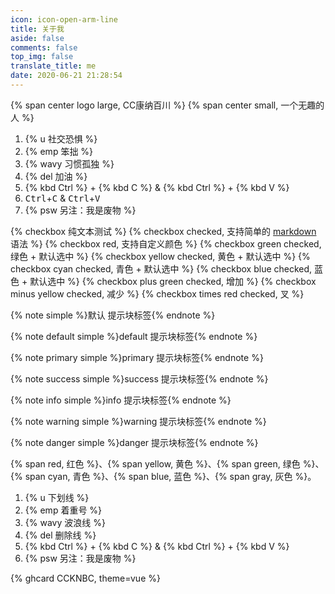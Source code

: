 ```yaml
---
icon: icon-open-arm-line
title: 关于我
aside: false
comments: false
top_img: false
translate_title: me
date: 2020-06-21 21:28:54
---
```

{% span center logo large, CC康纳百川 %}
{% span center small, 一个无趣的人 %}

1. {% u 社交恐惧 %} 
2. {% emp 笨拙 %} 
3. {% wavy 习惯孤独 %} 
4. {% del 加油 %} 
5. {% kbd Ctrl %} + {% kbd C %} & {% kbd Ctrl %} + {% kbd V %}
6. <kbd>Ctrl</kbd>+<kbd>C</kbd> & <kbd>Ctrl</kbd>+<kbd>V</kbd>
7. {% psw 另注：我是废物 %}

{% checkbox 纯文本测试 %}
{% checkbox checked, 支持简单的 [markdown](https://guides.github.com/features/mastering-markdown/) 语法 %}
{% checkbox red, 支持自定义颜色 %}
{% checkbox green checked, 绿色 + 默认选中 %}
{% checkbox yellow checked, 黄色 + 默认选中 %}
{% checkbox cyan checked, 青色 + 默认选中 %}
{% checkbox blue checked, 蓝色 + 默认选中 %}
{% checkbox plus green checked, 增加 %}
{% checkbox minus yellow checked, 减少 %}
{% checkbox times red checked, 叉 %}

{% note simple %}默认 提示块标签{% endnote %}

{% note default simple %}default 提示块标签{% endnote %}

{% note primary simple %}primary 提示块标签{% endnote %}

{% note success simple %}success 提示块标签{% endnote %}

{% note info simple %}info 提示块标签{% endnote %}

{% note warning simple %}warning 提示块标签{% endnote %}

{% note danger simple %}danger 提示块标签{% endnote %}

{% span red, 红色 %}、{% span yellow, 黄色 %}、{% span green, 绿色 %}、{% span cyan, 青色 %}、{% span blue, 蓝色 %}、{% span gray, 灰色 %}。

1. {% u 下划线 %} 
2. {% emp 着重号 %} 
3. {% wavy 波浪线 %} 
4. {% del 删除线 %} 
5. {% kbd Ctrl %} + {% kbd C %} & {% kbd Ctrl %} + {% kbd V %}
6. {% psw 另注：我是废物 %}

{% ghcard CCKNBC, theme=vue %}


